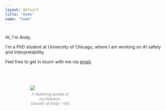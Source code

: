 ```yaml
---
layout: default
title: "Home"
name: "home"
---
```


<div>
  <div style="display: flex; flex-wrap: wrap;">
    <div style="flex: 1; min-width: 60%;">
      <p>
        Hi, I'm Andy.
      </p>
      <p>
        I'm a PhD student at University of Chicago, where I am working on AI safety and interpretability.
      </p>
      <p>
        Feel free to get in touch with me via <a href="mailto:andyrdt@gmail.com">email</a>.
      </p>
    </div>
    <div style="max-width: 210px; margin-left: 40px; margin-top: 40px; flex-basis: content">
      <figure>
        <img  src="../../../images/about/doodle_portrait.jpg" style="border-radius: 3px;">
          <figcaption style="font-size: 12px; color: grey; text-align: center; padding-top: 5px;">
            A flattering doodle of my likeness.<br>
            [<i>Doodle of Andy</i> - GK]
          </figcaption>
      </figure>
    </div>
  </div>
</div>

<!-- ## Random

### My favorite things

- [My favorite papers](/favorites/papers)
- [My favorite quotes](/favorites/quotes) -->